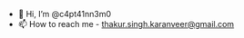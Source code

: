 - 👋 Hi, I’m @c4pt41nn3m0
- 📫 How to reach me - thakur.singh.karanveer@gmail.com

<!---
c4pt41nn3m0/c4pt41nn3m0 is a ✨ special ✨ repository because its `README.md` (this file) appears on your GitHub profile.
You can click the Preview link to take a look at your changes.
--->

